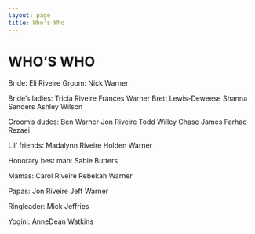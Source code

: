 ```yaml
---
layout: page
title: Who's Who
---
```


# WHO’S WHO

Bride: Eli Riveire
Groom: Nick Warner

Bride’s ladies:
Tricia Riveire
Frances Warner
Brett Lewis-Deweese
Shanna Sanders
Ashley Wilson

Groom’s dudes:
Ben Warner
Jon Riveire
Todd Willey
Chase James
Farhad Rezaei

Lil’ friends:
Madalynn Riveire
Holden Warner

Honorary best man: Sabie Butters

Mamas:
Carol Riveire
Rebekah Warner

Papas:
Jon Riveire
Jeff Warner

Ringleader: Mick Jeffries

Yogini: AnneDean Watkins
